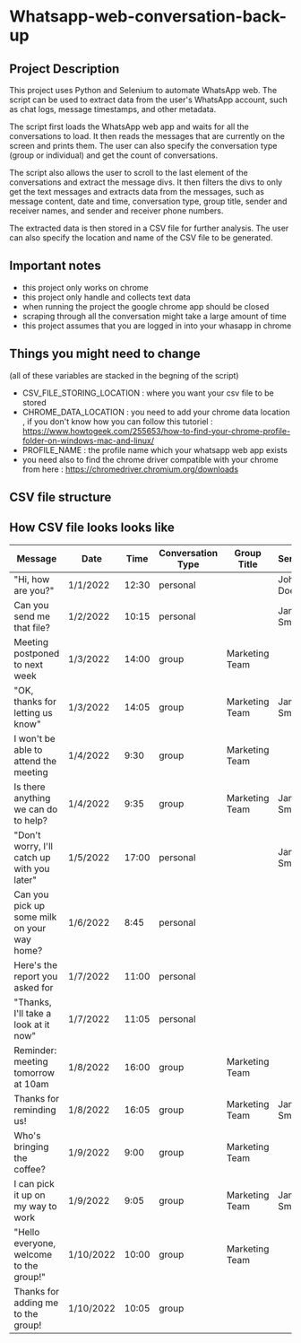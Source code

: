 # Whatsapp-web-conversation-back-up

## Project Description
This project uses Python and Selenium to automate WhatsApp web. The script can be used to extract data from the user's WhatsApp account, such as chat logs, message timestamps, and other metadata.

The script first loads the WhatsApp web app and waits for all the conversations to load. It then reads the messages that are currently on the screen and prints them. The user can also specify the conversation type (group or individual) and get the count of conversations.

The script also allows the user to scroll to the last element of the conversations and extract the message divs. It then filters the divs to only get the text messages and extracts data from the messages, such as message content, date and time, conversation type, group title, sender and receiver names, and sender and receiver phone numbers.

The extracted data is then stored in a CSV file for further analysis. The user can also specify the location and name of the CSV file to be generated.

## Important notes 
* this project only works on chrome
* this project only handle and collects text data 
* when running  the project the google chrome app should be closed 
* scraping through all the conversation might take a large amount of time
* this project assumes that you are logged in into your whasapp in chrome

## Things you might need to change 
(all of these variables are stacked in the begning of the script)
* CSV_FILE_STORING_LOCATION : where you want your csv file to be stored
* CHROME_DATA_LOCATION : you need to add your chrome data location , if you don't know how you can follow this tutoriel  : https://www.howtogeek.com/255653/how-to-find-your-chrome-profile-folder-on-windows-mac-and-linux/
* PROFILE_NAME : the profile name which your whatsapp web app exists
* you need also to find the chrome driver compatible with your chrome from here : https://chromedriver.chromium.org/downloads

## CSV file structure
## How CSV file looks looks like
| Message                                       | Date          | Time   | Conversation Type | Group Title      | Sender      | Receiver    | Sender Number | Receiver Number |
| --------------------------------------------- | ------------- | ------ | ---------------- | ---------------- | -----------| -----------| ------------- | --------------- |
| "Hi, how are you?"                            | 1/1/2022      | 12:30  | personal         |                  | John Doe    |             |               | 1234567890      |
| Can you send me that file?                    | 1/2/2022      | 10:15  | personal         |                  | Jane Smith  |             |               | 1987654321      |
| Meeting postponed to next week                | 1/3/2022      | 14:00  | group            | Marketing Team   |             |             |               |                 |
| "OK, thanks for letting us know"              | 1/3/2022      | 14:05  | group            | Marketing Team   | Jane Smith |             | 1987654321    |                 |
| I won't be able to attend the meeting         | 1/4/2022      | 9:30   | group            | Marketing Team   |             |             |                |                 |
| Is there anything we can do to help?          | 1/4/2022      | 9:35   | group            | Marketing Team   | Jane Smith |             | 1987654321    |                 |
| "Don't worry, I'll catch up with you later"   | 1/5/2022      | 17:00  | personal         |                  | Jane Smith  |             |1987654321 |                 |
| Can you pick up some milk on your way home?    | 1/6/2022      | 8:45   | personal         |                  |             | Jane Smith  |               |1987654321      |
| Here's the report you asked for               | 1/7/2022      | 11:00  | personal         |                  |             | Jane Smith  |               | 1987654321      |
| "Thanks, I'll take a look at it now"          | 1/7/2022      | 11:05  | personal         |                  |             | Jane Smith  |               | 1987654321      |
| Reminder: meeting tomorrow at 10am            | 1/8/2022      | 16:00  | group            | Marketing Team   |             |             |               |                 |
| Thanks for reminding us!                      | 1/8/2022      | 16:05  | group            | Marketing Team   | Jane Smith |             | 1987654321    |                 |
| Who's bringing the coffee?                    | 1/9/2022      | 9:00   | group            | Marketing Team   |             |             |               |                 |
| I can pick it up on my way to work            | 1/9/2022      | 9:05   | group            | Marketing Team   | Jane Smith |             | 1987654321    |                 |
| "Hello everyone, welcome to the group!"       | 1/10/2022     | 10:00  | group            | Marketing Team   |             |             |               |                 |
| Thanks for adding me to the group!            | 1/10/2022     | 10:05  | group           


